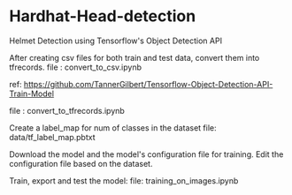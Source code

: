 # Hardhat-Head-detection
Helmet Detection using Tensorflow's Object Detection API

After creating csv files for both train and test data, convert them into tfrecords.
file : convert_to_csv.ipynb

ref: https://github.com/TannerGilbert/Tensorflow-Object-Detection-API-Train-Model

file : convert_to_tfrecords.ipynb

Create a label_map for num of classes in the dataset
file: data/tf_label_map.pbtxt

Download the model and the model's configuration file for training.
Edit the configuration file based on the dataset.

Train, export and test the model:
file: training_on_images.ipynb



